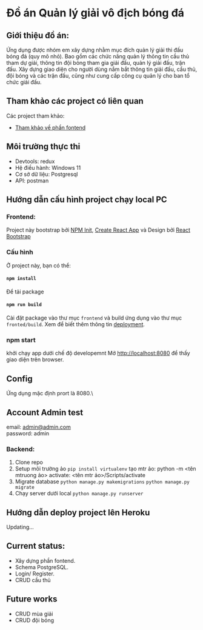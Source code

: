 # Đồ án Quản lý giải vô địch bóng đá
## Giới thiệu đồ án: 
Ứng dụng được nhóm em xây dựng nhằm mục đích quản lý giải thi đấu bóng đá (quy mô nhỏ). Bao gồm các chức năng quản lý thông tin cầu thủ tham dự giải, thông tin đội bỏng tham gia giải đấu, quản lý giải đấu, trận đấu. Xây dựng giao diện cho người dùng nắm bắt thông tin giải đấu, cầu thủ, đội bóng và các trận đấu, cũng như cung cấp công cụ quản lý cho ban tổ chức giải đấu. 
## Tham khảo các project có liên quan
Các project tham khảo:
- [Tham khảo về phần fontend](https://www.youtube.com/watch?v=pl8s9aRRZL8)
## Môi trường thực thi
- Devtools: redux
- Hệ điều hành: Windows 11
- Cơ sở dữ liệu: Postgresql
- API: postman

## Hướng dẫn cấu hình project chạy local PC
### Frontend:
Project này bootstrap bởi [NPM Init](https://docs.npmjs.com/cli/v8/commands/npm-init), [Create React App](https://github.com/facebook/create-react-app) và Design bởi [React Bootstrap](https://react-bootstrap.github.io/)
### Cấu hình
Ở project này, bạn có thể:
#### `npm install`
Để tải package
#### `npm run build`
Cài đặt package vào thư mục `frontend` và build ứng dụng vào thư mục `fronted/build`. 
Xem để biết thêm thông tin [deployment](https://facebook.github.io/create-react-app/docs/deployment).
### npm start
khởi chạy app dưới chế độ developemnt
Mở [http://localhost:8080](http://localhost:8080) để thấy giao diện trên browser.
## Config
Ứng dụng mặc định prort là 8080.\

## Account Admin test
email: admin@admin.com \
password: admin
### Backend:
1. Clone repo 
2. Setup môi trường ảo
 `pip install virtualenv` tạo mtr ảo: python -m <tên mtruong ảo> activate: <tên mtr ảo>/Scripts/activate
3. Migrate database
 `python manage.py makemigrations`
 `python manage.py migrate`
4. Chạy server dưới local
 `python manage.py runserver`
## Hướng dẫn deploy project lên Heroku
Updating...
## Current status:
- Xây dựng phần fontend.
- Schema PostgreSQL.
- Login/ Register.
- CRUD cầu thủ
## Future works
- CRUD mùa giải 
- CRUD đội bóng
